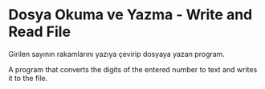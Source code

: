 # Dosya Okuma ve Yazma - Write and Read File

Girilen sayının rakamlarını yazıya çevirip dosyaya yazan program.

A program that converts the digits of the entered number to text and writes it to the file.

